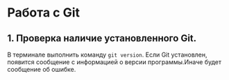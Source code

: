 # Работа с Git

## 1. Проверка наличие установленного Git.
В терминале выполнить команду `git version`.
Если Git установлен, появится сообщение с информацией о версии программы.Иначе будет сообщение об ошибке.